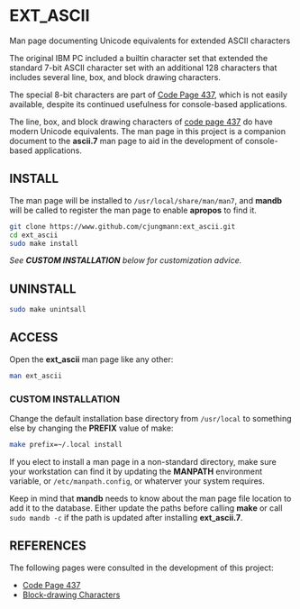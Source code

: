 # EXT_ASCII

Man page documenting Unicode equivalents for extended ASCII characters

The original IBM PC included a builtin character set that extended the
standard 7-bit ASCII character set with an additional 128 characters
that includes several line, box, and block drawing characters.

The special 8-bit characters are part of [Code Page 437][cp437], which
is not easily available, despite its continued usefulness for
console-based applications.

The line, box, and block drawing characters of [code page 437][cp437]
do have modern Unicode equivalents.  The man page in this project is a
companion document to the __ascii.7__ man page to aid in
the development of console-based applications.

## INSTALL

The man page will be installed to `/usr/local/share/man/man7`, and
**mandb** will be called to register the man page to enable **apropos**
to find it.

~~~sh
git clone https://www.github.com/cjungmann:ext_ascii.git
cd ext_ascii
sudo make install
~~~

*See **CUSTOM INSTALLATION** below for customization advice.*

## UNINSTALL

~~~sh
sudo make unintsall
~~~

## ACCESS

Open the __ext_ascii__ man page like any other:

~~~sh
man ext_ascii
~~~

### CUSTOM INSTALLATION

Change the default installation base directory from `/usr/local` to
something else by changing the **PREFIX** value of make:

~~~sh
make prefix=~/.local install
~~~

If you elect to install a man page in a non-standard directory, make
sure your workstation can find it by updating the **MANPATH**
environment variable, or `/etc/manpath.config`, or whaterver your
system requires.

Keep in mind that **mandb** needs to know about the man page file
location to add it to the database.  Either update the paths before
calling **make** or call `sudo mandb -c` if the path is updated after
installing **ext_ascii.7**.


## REFERENCES

The following pages were consulted in the development of this
project:

- [Code Page 437][cp437]
- [Block-drawing Characters][bdcs]


[cp437]: https://en.wikipedia.org/wiki/Code_page_437
[bdcs]:  https://en.wikipedia.org/wiki/Box-drawing_characters